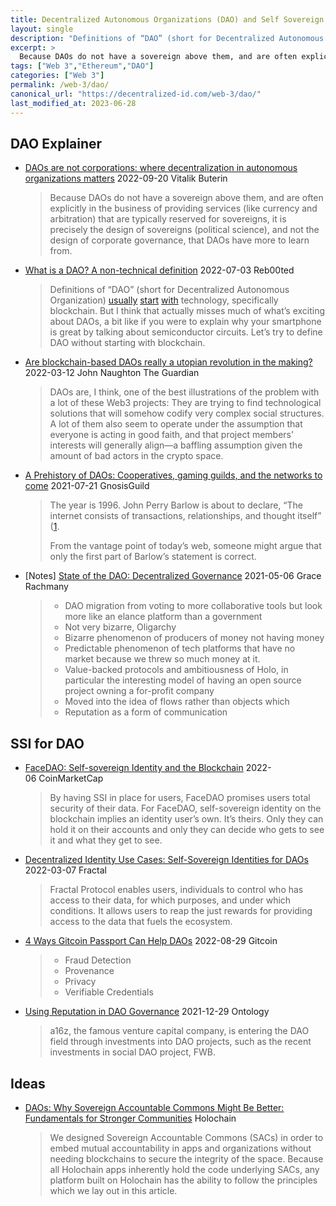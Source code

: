 ```yaml
---
title: Decentralized Autonomous Organizations (DAO) and Self Sovereign Identity
layout: single
description: "Definitions of “DAO” (short for Decentralized Autonomous Organization) usually start with technology, specifically blockchain."
excerpt: >
  Because DAOs do not have a sovereign above them, and are often explicitly in the business of providing services (like currency and arbitration) that are typically reserved for sovereigns, it is precisely the design of sovereigns (political science), and not the design of corporate governance, that DAOs have more to learn from.
tags: ["Web 3","Ethereum","DAO"]
categories: ["Web 3"]
permalink: /web-3/dao/
canonical_url: "https://decentralized-id.com/web-3/dao/"
last_modified_at: 2023-06-28
---
```


## DAO Explainer

* [DAOs are not corporations: where decentralization in autonomous organizations matters](https://vitalik.ca/general/2022/09/20/daos.html) 2022-09-20 Vitalik Buterin
  > Because DAOs do not have a sovereign above them, and are often explicitly in the business of providing services (like currency and arbitration) that are typically reserved for sovereigns, it is precisely the design of sovereigns (political science), and not the design of corporate governance, that DAOs have more to learn from.
* [What is a DAO? A non-technical definition](https://reb00ted.org/society/20220703-dao-definition/) 2022-07-03 Reb00ted
  > Definitions of “DAO” (short for Decentralized Autonomous Organization) [usually](https://en.wikipedia.org/wiki/Decentralized_autonomous_organization) [start](https://cointelegraph.com/decentralized-automated-organizations-daos-guide-for-beginners/what-is-decentralized-autonomous-organization-and-how-does-a-dao-work) [with](https://www.investopedia.com/tech/what-dao/) technology, specifically blockchain. But I think that actually misses much of what’s exciting about DAOs, a bit like if you were to explain why your smartphone is great by talking about semiconductor circuits. Let’s try to define DAO without starting with blockchain.
* [Are blockchain-based DAOs really a utopian revolution in the making?](https://www.theguardian.com/commentisfree/2022/mar/12/dont-get-carried-away-in-the-rush-of-dao-idealism-blockchain-cryptofed) 2022-03-12 John Naughton The Guardian
  > DAOs are, I think, one of the best illustrations of the problem with a lot of these Web3 projects: They are trying to find technological solutions that will somehow codify very complex social structures. A lot of them also seem to operate under the assumption that everyone is acting in good faith, and that project members’ interests will generally align—a baffling assumption given the amount of bad actors in the crypto space.
* [A Prehistory of DAOs: Cooperatives, gaming guilds, and the networks to come](https://gnosisguild.mirror.xyz/t4F5rItMw4-mlpLZf5JQhElbDfQ2JRVKAzEpanyxW1Q) 2021-07-21 GnosisGuild
  > The year is 1996. John Perry Barlow is about to declare, “The internet consists of transactions, relationships, and thought itself” ([1](https://www.eff.org/de/cyberspace-independence).
  > 
  > From the vantage point of today’s web, someone might argue that only the first part of Barlow’s statement is correct.
* [Notes] [State of the DAO: Decentralized Governance](https://iiw.idcommons.net/13I/_State_of_the_DAO:_Decentralized_Governance) 2021-05-06 Grace Rachmany
  > - DAO migration from voting to more collaborative tools but look more like an elance platform than a government
  > - Not very bizarre, Oligarchy
  > - Bizarre phenomenon of producers of money not having money
  > - Predictable phenomenon of tech platforms that have no market because we threw so much money at it.
  > - Value-backed protocols and ambitiousness of Holo, in particular the interesting model of having an open source project owning a for-profit company
  > - Moved into the idea of flows rather than objects which
  > - Reputation as a form of communication

## SSI for DAO
* [FaceDAO: Self-sovereign Identity and the Blockchain](https://coinmarketcap.com/alexandria/signals/26487) 2022-06 CoinMarketCap
  > By having SSI in place for users, FaceDAO promises users total security of their data. For FaceDAO, self-sovereign identity on the blockchain implies an identity user’s own. It’s theirs. Only they can hold it on their accounts and only they can decide who gets to see it and what they get to see.
* [Decentralized Identity Use Cases: Self-Sovereign Identities for DAOs](https://medium.com/frctls/fractal-2022-strategy-and-roadmap-update-f29b40547307) 2022-03-07 Fractal
  > Fractal Protocol enables users, individuals to control who has access to their data, for which purposes, and under which conditions. It allows users to reap the just rewards for providing access to the data that fuels the ecosystem.
* [4 Ways Gitcoin Passport Can Help DAOs](https://gitcoin.co/blog/4-ways-gitcoin-passport-can-help-daos/) 2022-08-29 Gitcoin
  > - Fraud Detection
  > - Provenance
  > - Privacy
  > - Verifiable Credentials
* [Using Reputation in DAO Governance](https://medium.com/ontologynetwork/using-reputation-in-dao-governance-7307eb3f3827) 2021-12-29 Ontology
  > a16z, the famous venture capital company, is entering the DAO field through investments into DAO projects, such as the recent investments in social DAO project, FWB.

## Ideas
* [DAOs: Why Sovereign Accountable Commons Might Be Better: Fundamentals for Stronger Communities](https://blog.holochain.org/daos-why-sovereign-accountable-commons-might-be-better/) Holochain
  > We designed Sovereign Accountable Commons (SACs) in order to embed mutual accountability in apps and organizations without needing blockchains to secure the integrity of the space. Because all Holochain apps inherently hold the code underlying SACs, any platform built on Holochain has the ability to follow the principles which we lay out in this article.